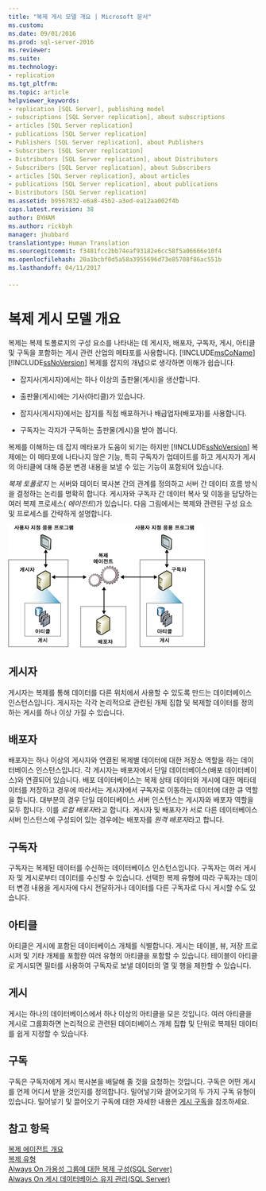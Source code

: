 ```yaml
---
title: "복제 게시 모델 개요 | Microsoft 문서"
ms.custom: 
ms.date: 09/01/2016
ms.prod: sql-server-2016
ms.reviewer: 
ms.suite: 
ms.technology:
- replication
ms.tgt_pltfrm: 
ms.topic: article
helpviewer_keywords:
- replication [SQL Server], publishing model
- subscriptions [SQL Server replication], about subscriptions
- articles [SQL Server replication]
- publications [SQL Server replication]
- Publishers [SQL Server replication], about Publishers
- Subscribers [SQL Server replication]
- Distributors [SQL Server replication], about Distributors
- Subscribers [SQL Server replication], about Subscribers
- articles [SQL Server replication], about articles
- publications [SQL Server replication], about publications
- Distributors [SQL Server replication]
ms.assetid: b9567832-e6a8-45b2-a3ed-ea12aa002f4b
caps.latest.revision: 38
author: BYHAM
ms.author: rickbyh
manager: jhubbard
translationtype: Human Translation
ms.sourcegitcommit: f3481fcc2bb74eaf93182e6cc58f5a06666e10f4
ms.openlocfilehash: 20a1bcbf0d5a58a3955696d73e85708f86ac551b
ms.lasthandoff: 04/11/2017

---
```

# <a name="replication-publishing-model-overview"></a>복제 게시 모델 개요
  복제는 복제 토폴로지의 구성 요소를 나타내는 데 게시자, 배포자, 구독자, 게시, 아티클 및 구독을 포함하는 게시 관련 산업의 메타포를 사용합니다. [!INCLUDE[msCoName](../../../includes/msconame-md.md)] [!INCLUDE[ssNoVersion](../../../includes/ssnoversion-md.md)] 복제를 잡지의 개념으로 생각하면 이해가 쉽습니다.  
  
-   잡지사(게시자)에서는 하나 이상의 출판물(게시)을 생산합니다.  
  
-   출판물(게시)에는 기사(아티클)가 있습니다.  
  
-   잡지사(게시자)에서는 잡지를 직접 배포하거나 배급업자(배포자)를 사용합니다.  
  
-   구독자는 각자가 구독하는 출판물(게시)을 받아 봅니다.  
  
 복제를 이해하는 데 잡지 메타포가 도움이 되기는 하지만 [!INCLUDE[ssNoVersion](../../../includes/ssnoversion-md.md)] 복제에는 이 메타포에 나타나지 않은 기능, 특히 구독자가 업데이트를 하고 게시자가 게시의 아티클에 대해 증분 변경 내용을 보낼 수 있는 기능이 포함되어 있습니다.  
  
 *복제 토폴로지* 는 서버와 데이터 복사본 간의 관계를 정의하고 서버 간 데이터 흐름 방식을 결정하는 논리를 명확히 합니다. 게시자와 구독자 간 데이터 복사 및 이동을 담당하는 여러 복제 프로세스( *에이전트*)가 있습니다. 다음 그림에서는 복제와 관련된 구성 요소 및 프로세스를 간략하게 설명합니다.  
  
 ![복제 구성 요소 및 데이터 흐름](../../../relational-databases/replication/publish/media/replintro1.gif "Replication components and data flow")  
  
## <a name="publisher"></a>게시자  
 게시자는 복제를 통해 데이터를 다른 위치에서 사용할 수 있도록 만드는 데이터베이스 인스턴스입니다. 게시자는 각각 논리적으로 관련된 개체 집합 및 복제할 데이터를 정의하는 게시를 하나 이상 가질 수 있습니다.  
  
## <a name="distributor"></a>배포자  
 배포자는 하나 이상의 게시자와 연결된 복제별 데이터에 대한 저장소 역할을 하는 데이터베이스 인스턴스입니다. 각 게시자는 배포자에서 단일 데이터베이스(배포 데이터베이스)와 연결되어 있습니다. 배포 데이터베이스는 복제 상태 데이터와 게시에 대한 메타데이터를 저장하고 경우에 따라서는 게시자에서 구독자로 이동하는 데이터에 대한 큐 역할을 합니다. 대부분의 경우 단일 데이터베이스 서버 인스턴스는 게시자와 배포자 역할을 모두 합니다. 이를 *로컬 배포자*라고 합니다. 게시자 및 배포자가 서로 다른 데이터베이스 서버 인스턴스에 구성되어 있는 경우에는 배포자를 *원격 배포자*라고 합니다.  
  
## <a name="subscribers"></a>구독자  
 구독자는 복제된 데이터를 수신하는 데이터베이스 인스턴스입니다. 구독자는 여러 게시자 및 게시로부터 데이터를 수신할 수 있습니다. 선택한 복제 유형에 따라 구독자는 데이터 변경 내용을 게시자에 다시 전달하거나 데이터를 다른 구독자로 다시 게시할 수도 있습니다.  
  
## <a name="article"></a>아티클  
 아티클은 게시에 포함된 데이터베이스 개체를 식별합니다. 게시는 테이블, 뷰, 저장 프로시저 및 기타 개체를 포함한 여러 유형의 아티클을 포함할 수 있습니다. 테이블이 아티클로 게시되면 필터를 사용하여 구독자로 보낼 데이터의 열 및 행을 제한할 수 있습니다.  
  
## <a name="publication"></a>게시  
 게시는 하나의 데이터베이스에서 하나 이상의 아티클을 모은 것입니다. 여러 아티클을 게시로 그룹화하면 논리적으로 관련된 데이터베이스 개체 집합 및 단위로 복제된 데이터를 쉽게 지정할 수 있습니다.  
  
## <a name="subscription"></a>구독  
 구독은 구독자에게 게시 복사본을 배달해 줄 것을 요청하는 것입니다. 구독은 어떤 게시를 언제 어디서 받을 것인지를 정의합니다. 밀어넣기와 끌어오기의 두 가지 구독 유형이 있습니다. 밀어넣기 및 끌어오기 구독에 대한 자세한 내용은 [게시 구독](../../../relational-databases/replication/subscribe-to-publications.md)을 참조하세요.  
  
## <a name="see-also"></a>참고 항목  
 [복제 에이전트 개요](../../../relational-databases/replication/agents/replication-agents-overview.md)   
 [복제 유형](../../../relational-databases/replication/types-of-replication.md)   
 [Always On 가용성 그룹에 대한 복제 구성(SQL Server)](../../../database-engine/availability-groups/windows/configure-replication-for-always-on-availability-groups-sql-server.md)   
 [Always On 게시 데이터베이스 유지 관리(SQL Server)](../../../database-engine/availability-groups/windows/maintaining-an-always-on-publication-database-sql-server.md)  
  
  

